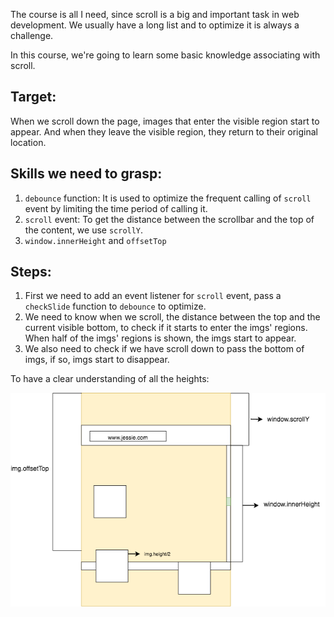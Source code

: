 The course is all I need, since scroll is a big and important task in web development. We usually have a long list and to optimize it is always a challenge.

In this course, we're going to learn some basic knowledge associating with scroll.

## Target:
When we scroll down the page, images that enter the visible region start to appear. And when they leave the visible region, they return to their original location.

## Skills we need to grasp:
1. `debounce` function:
It is used to optimize the frequent calling of `scroll` event by limiting the time period of calling it.
2. `scroll` event:
To get the distance between the scrollbar and the top of the content, we use `scrollY`.
3. `window.innerHeight` and `offsetTop`

## Steps:
1. First we need to add an event listener for `scroll` event, pass a `checkSlide` function to `debounce` to optimize.
2. We need to know when we scroll, the distance between the top and the current visible bottom, to check if it starts to enter the imgs' regions. When half of the imgs' regions is shown, the imgs start to appear.
3. We also need to check if we have scroll down to pass the bottom of imgs, if so, imgs start to disappear.

To have a clear understanding of all the heights:

![image](https://raw.githubusercontent.com/jessiezhudev/JavaScript30/master/13%20-%20Slide%20in%20on%20Scroll/assets/slideInScroll.png)